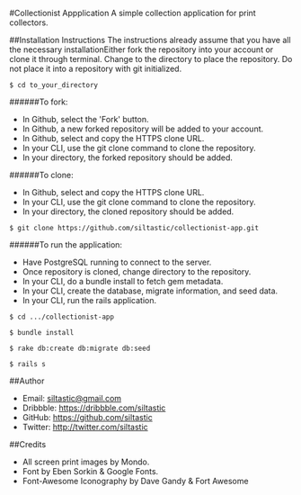 #Collectionist Appplication
A simple collection application for print collectors.

##Installation Instructions
The instructions already assume that you have all the necessary installationEither fork the repository into your account or clone it through terminal. Change to the directory to place the repository. Do not place it into a repository with git initialized.

```console
$ cd to_your_directory
```

######To fork:
* In Github, select the 'Fork' button.
* In Github, a new forked repository will be added to your account.
* In Github, select and copy the HTTPS clone URL.
* In your CLI, use the git clone command to clone the repository.
* In your directory, the forked repository should be added.

######To clone:
* In Github, select and copy the HTTPS clone URL.
* In your CLI, use the git clone command to clone the repository.
* In your directory, the cloned repository should be added.

```console
$ git clone https://github.com/siltastic/collectionist-app.git
```

######To run the application:
* Have PostgreSQL running to connect to the server.
* Once repository is cloned, change directory to the repository.
* In your CLI, do a bundle install to fetch gem metadata.
* In your CLI, create the database, migrate information, and seed data.
* In your CLI, run the rails application.

```console
$ cd .../collectionist-app
```

```console
$ bundle install
```

```console
$ rake db:create db:migrate db:seed
```

```console
$ rails s
```

##Author
- Email: siltastic@gmail.com
- Dribbble: https://dribbble.com/siltastic
- GitHub: https://github.com/siltastic
- Twitter: http://twitter.com/siltastic

##Credits
- All screen print images by Mondo.
- Font by Eben Sorkin & Google Fonts.
- Font-Awesome Iconography by Dave Gandy & Fort Awesome